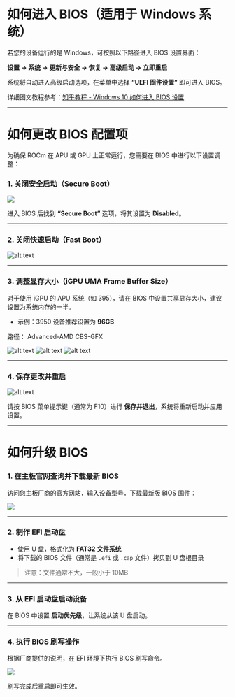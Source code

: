 

# 如何进入 BIOS（适用于 Windows 系统）

若您的设备运行的是 Windows，可按照以下路径进入 BIOS 设置界面：

**设置 → 系统 → 更新与安全 → 恢复 → 高级启动 → 立即重启**

系统将自动进入高级启动选项，在菜单中选择 **“UEFI 固件设置”** 即可进入 BIOS。

详细图文教程参考：[知乎教程 - Windows 10 如何进入 BIOS 设置](https://zhuanlan.zhihu.com/p/34223088#:~:text=Windows%2010%E5%A6%82%E4%BD%95%E8%BF%9B%E5%85%A5BIOS%E8%AE%BE%E7%BD%AE)

---

# 如何更改 BIOS 配置项

为确保 ROCm 在 APU 或 GPU 上正常运行，您需要在 BIOS 中进行以下设置调整：

### 1. **关闭安全启动（Secure Boot）**

![](img/secure-boot-off.png)

进入 BIOS 后找到 **“Secure Boot”** 选项，将其设置为 **Disabled**。

---

### 2. **关闭快速启动（Fast Boot）**

![alt text](img/fast-boot-off.png)



---

### 3. **调整显存大小（iGPU UMA Frame Buffer Size）**

对于使用 iGPU 的 APU 系统（如 395），请在 BIOS 中设置共享显存大小，建议设置为系统内存的一半。

* 示例：3950 设备推荐设置为 **96GB**

路径： Advanced-AMD CBS-GFX

![alt text](img/gpu-1.png)
![alt text](img/gpu-2.png)
![alt text](img/gpu-3.png)

---

### 4. **保存更改并重启**

![alt text](img/save-reset.png)

请按 BIOS 菜单提示键（通常为 F10）进行 **保存并退出**，系统将重新启动并应用设置。

---

# 如何升级 BIOS

### 1. **在主板官网查询并下载最新 BIOS**

访问您主板厂商的官方网站，输入设备型号，下载最新版 BIOS 固件：

![](img/BIOS-onWebsite.jpg)

---

### 2. **制作 EFI 启动盘**

* 使用 U 盘，格式化为 **FAT32 文件系统**
* 将下载的 BIOS 文件（通常是 `.efi` 或 `.cap` 文件）拷贝到 U 盘根目录

> 注意：文件通常不大，一般小于 10MB

---

### 3. **从 EFI 启动盘启动设备**

在 BIOS 中设置 **启动优先级**，让系统从该 U 盘启动。

---

### 4. **执行 BIOS 刷写操作**

根据厂商提供的说明，在 EFI 环境下执行 BIOS 刷写命令。

![](img/flash-bios.png)

刷写完成后重启即可生效。

